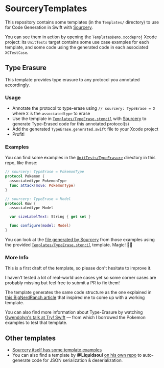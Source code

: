 # SourceryTemplates

This repository contains some templates (in the `Templates/` directory) to use for Code Generation in Swift with [Sourcery](http://github.com/krzysztofzablocki/Sourcery).

You can see them in action by opening the `TemplatesDemo.xcodeproj` Xcode project: its `UnitTests` target contains some use case examples for each template, and some code using the generated code in each associated `XCTestCase`.

## Type Erasure

This template provides type erasure to any protocol you annotated accordingly.

### Usage

* Annotate the protocol to type-erase using `// sourcery: TypeErase = X` where `X` is the `associatedtype` to erase
* Use the template in [`Templates/TypeErase.stencil`](https://github.com/AliSoftware/SourceryTemplates/blob/master/Templates/TypeErase.stencil) with [Sourcery](http://github.com/krzysztofzablocki/Sourcery) to generate Type-Erased code for this annotated protocol(s)
* Add the generated `TypeErase.generated.swift` file to your Xcode project
* Profit!

### Examples

You can find some examples in the [`UnitTests/TypeErasure`](https://github.com/AliSoftware/SourceryTemplates/tree/master/UnitTests/TypeErasure) directory in this repo, like those:

```swift
// sourcery: TypeErase = PokemonType
protocol Pokemon {
  associatedtype PokemonType
  func attack(move: PokemonType)
}
```

```swift
// sourcery: TypeErase = Model
protocol Row {
  associatedtype Model

  var sizeLabelText: String { get set }

  func configure(model: Model)
}
```

You can look at the [file generated by Sourcery](https://github.com/AliSoftware/SourceryTemplates/blob/master/TypeErasure/UnitTests/Generated/TypeErase.generated.swift) from those examples using the provided [`Templates/TypeErase.stencil`](https://github.com/AliSoftware/SourceryTemplates/blob/master/Templates/TypeErase.stencil) template. Magic! 🎩✨

### More Info

This is a first draft of the template, so please don't hesitate to improve it.

I haven't tested a lot of real-world use cases yet so some corner cases are probably missing but feel free to submit a PR to fix them!

The template generates the same code structure as the one explained in [this BigNerdRanch article](https://www.bignerdranch.com/blog/breaking-down-type-erasures-in-swift/) that inspired me to come up with a working template.

You can also find more information about Type-Erasure by watching [Gwendolyn's talk at Try! Swift](https://news.realm.io/news/tryswift-gwendolyn-weston-type-erasure/) — from which I borrowed the Pokemon examples to test that template.

## Other templates

* [Sourcery itself has some template examples](https://github.com/krzysztofzablocki/Sourcery/tree/master/Templates)
* You can also find a template by **@Liquidsoul** [on his own repo](https://github.com/Liquidsoul/Sourcery-AutoJSONSerializable) to auto-generate code for JSON serialization & deserialization.
